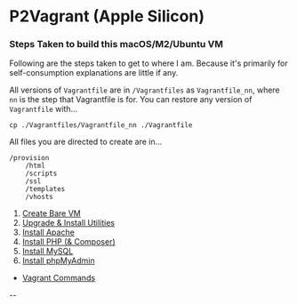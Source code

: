 # P2Vagrant (Apple Silicon)

### <a id="steps"></a> Steps Taken to build this macOS/M2/Ubuntu VM

Following are the steps taken to get to where I am. Because it's primarily for self-consumption explanations are little if any.

All versions of `Vagrantfile` are in `/Vagrantfiles` as `Vagrantfile_nn`, where `nn` is the step that Vagrantfile is for. You can restore any version of `Vagrantfile` with...

```
cp ./Vagrantfiles/Vagrantfile_nn ./Vagrantfile
```

All files you are directed to create are in...

```
/provision
	/html
	/scripts
	/ssl
	/templates
	/vhosts
```

01. [Create Bare VM](./docs/01_Create_Bare_VM.md)
02. [Upgrade & Install Utilities](./docs/02_Upgrade_Install_Utilities.md)
03. [Install Apache](./docs/03_Install_Apache.md)
04. [Install PHP (& Composer)](./docs/04_Install_PHP.md)
05. [Install MySQL](./docs/05_Install_MySQL.md)
06. [Install phpMyAdmin](./docs/06_Install_phpMyAdmin.md)

* [Vagrant Commands](./docs/Commands.md)

--
